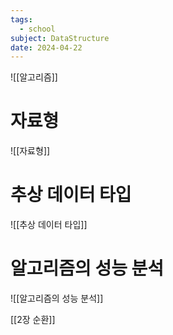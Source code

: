 ```yaml
---
tags:
  - school
subject: DataStructure
date: 2024-04-22
---
```

![[알고리즘]]
# 자료형

![[자료형]]
# 추상 데이터 타입
![[추상 데이터 타입]]
# 알고리즘의 성능 분석
![[알고리즘의 성능 분석]]

[[2장 순환]]
